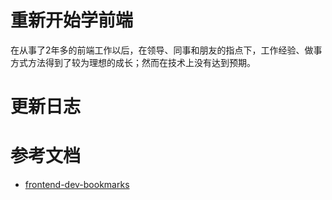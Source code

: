 # 重新开始学前端
在从事了2年多的前端工作以后，在领导、同事和朋友的指点下，工作经验、做事方式方法得到了较为理想的成长；然而在技术上没有达到预期。


# 更新日志


# 参考文档
* [frontend-dev-bookmarks](https://github.com/dypsilon/frontend-dev-bookmarks)

